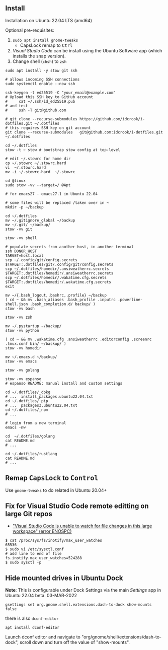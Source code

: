 Install
-------

Installation on Ubuntu 22.04 LTS (amd64)

Optional pre-requisites:

1.	`sudo apt install gnome-tweaks`
	-	CapsLock remap to <kbd>Ctrl</kbd>
2.	*Visual Studio Code* can be install using the Ubuntu Software app (which installs the snap version).
3.	Change shell (`chsh`) to `zsh`

```shell
sudo apt install -y stow git ssh

# allows incoming SSH connections
sudo systemctl enable --now ssh

ssh-keygen -t ed25519 -C "your_email@example.com"
# Upload this SSH key to GitHub account
#     cat ~/.ssh/id_ed25519.pub
# and test
#     ssh -T git@github.com

# git clone --recurse-submodules https://github.com/idcrook/i-dotfiles.git ~/.dotfiles
# this requires SSH key on git account
git clone --recurse-submodules   git@github.com:idcrook/i-dotfiles.git ~/.dotfiles

cd ~/.dotfiles
stow -t ~ stow # bootstrap stow config at top-level

# edit ~/.stowrc for home dir
cp ~/.stowrc ~/.stowrc.hard
vi  ~/.stowrc.hard
mv -i ~/.stowrc.hard  ~/.stowrc

cd @linux
sudo stow -vv --target=/ @Apt

# for emacs27 - emacs27.1 in Ubuntu 22.04

# some files will be replaced /taken over in ~
mkdir -p ~/backup

cd ~/.dotfiles
mv ~/.gitignore_global ~/backup
mv ~/.git/ ~/backup/
stow -vv git

stow -vv shell

# populate secrets from another host, in another terminal
ssh DONOR_HOST
TARGET=host.local
scp ~/.config/git/config.secrets  $TARGET:.dotfiles/git/.config/git/config.secrets
scp ~/.dotfiles/homedir/.ansiweatherrc.secrets  $TARGET:.dotfiles/homedir/.ansiweatherrc.secrets
scp ~/.dotfiles/homedir/.wakatime.cfg.secrets $TARGET:.dotfiles/homedir/.wakatime.cfg.secrets
exit

mv ~/{.bash_logout,.bashrc,.profile} ~/backup
( cd ~ && mv .bash_aliases .bash_profile .inputrc .powerline-shell.json .bash_completion.d/ backup/ )
stow -vv bash

stow -vv zsh

mv ~/.pystartup ~/backup/
stow -vv python

( cd ~ && mv .wakatime.cfg .ansiweatherrc .editorconfig .screenrc .tmux.conf bin/ ~/backup/ )
stow -vv homedir

mv ~/.emacs.d ~/backup/
stow -vv emacs

stow -vv golang

stow -vv espanso
# espanso README: manual install and custom settings

cd ~/.dotfiles/_dpkg
# ...  install_packages.ubuntu22.04.txt
cd ~/.dotfiles/_pip
# ...  packages3.ubuntu22.04.txt
cd ~/.dotfiles/_npm
# ...

# login from a new terminal
emacs -nw

cd  ~/.dotfiles/golang
cat README.md
# ...

cd ~/.dotfiles/rustlang
cat README.md
# ...
```

Remap <kbd>CapsLock</kbd> to <kbd>Control</kbd>
-----------------------------------------------

Use `gnome-tweaks` to do related in Ubuntu 20.04+

Fix for Visual Studio Code remote editting on large Git repos
-------------------------------------------------------------

-	["Visual Studio Code is unable to watch for file changes in this large workspace" (error ENOSPC)](https://code.visualstudio.com/docs/setup/linux#_visual-studio-code-is-unable-to-watch-for-file-changes-in-this-large-workspace-error-enospc)

```console
$ cat /proc/sys/fs/inotify/max_user_watches
65536
$ sudo vi /etc/sysctl.conf
# add line to end of file
fs.inotify.max_user_watches=524288
$ sudo sysctl -p
```

Hide mounted drives in Ubuntu Dock
----------------------------------

**Note**: This is configurable under Dock Settings via the main *Settings* app in Ubuntu 22.04 beta. 03-MAR-2022

```
gsettings set org.gnome.shell.extensions.dash-to-dock show-mounts false
```

there is also `dconf-editor`

```shell
apt install dconf-editor
```

Launch dconf editor and navigate to "org/gnome/shell/extensions/dash-to-dock", scroll down and turn off the value of "show-mounts".
